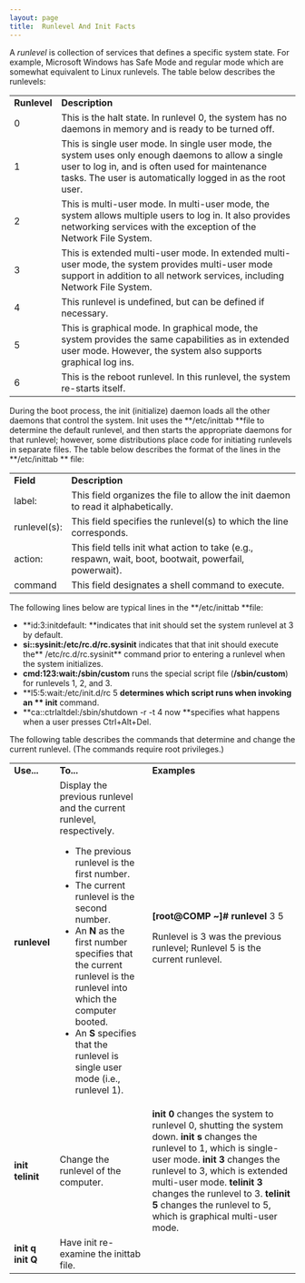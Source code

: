 ```yaml
---
layout: page
title:  Runlevel And Init Facts
---
```


A _runlevel_ is collection of services that defines a specific system state.
For example, Microsoft Windows has Safe Mode and regular mode which are
somewhat equivalent to Linux runlevels. The table below describes the
runlevels:

<table>

<tr> <td><b>Runlevel</b></td> <td><b>Description</b></td>

</tr>

<tr> <td>0</td> <td>This is the halt state. In runlevel 0, the system has no
daemons in memory and is ready to be turned off.</td>

</tr>

<tr> <td>1</td> <td>This is single user mode. In single user mode, the system
uses only enough daemons to allow a single user to log in, and is often used
for maintenance tasks. The user is automatically logged in as the root
user.</td>

</tr>

<tr> <td>2</td> <td>This is multi-user mode. In multi-user mode, the system
allows multiple users to log in. It also provides networking services with the
exception of the Network File System.</td>

</tr>

<tr> <td>3</td> <td>This is extended multi-user mode. In extended multi-user
mode, the system provides multi-user mode support in addition to all network
services, including Network File System.</td>

</tr>

<tr> <td>4</td> <td>This runlevel is undefined, but can be defined if
necessary.</td>

</tr>

<tr> <td>5</td> <td>This is graphical mode. In graphical mode, the system
provides the same capabilities as in extended user mode. However, the system
also supports graphical log ins.</td>

</tr>

<tr> <td>6</td> <td>This is the reboot runlevel. In this runlevel, the system
re-starts itself. </td>

</tr> </table>

During the boot process, the init (initialize) daemon loads all the other
daemons that control the system. Init uses the **/etc/inittab **file to
determine the default runlevel, and then starts the appropriate daemons for
that runlevel; however, some distributions place code for initiating runlevels
in separate files. The table below describes the format of the lines in the
**/etc/inittab ** file:

<table>

<tr> <td><b>Field</b></td> <td><b>Description</b></td>

</tr>

<tr> <td>label:</td> <td>This field organizes the file to allow the init
daemon to read it alphabetically.</td>

</tr>

<tr> <td>runlevel(s):</td> <td>This field specifies the runlevel(s) to which
the line corresponds.</td>

</tr>

<tr> <td>action:</td> <td>This field tells init what action to take (e.g.,
respawn, wait, boot, bootwait, powerfail, powerwait).</td>

</tr>

<tr> <td>command</td> <td>This field designates a shell command to
execute.</td>

</tr></table>

The following lines below are typical lines in the **/etc/inittab **file:

  * **id:3:initdefault: **indicates that init should set the system runlevel at 3 by default. 
  * **si::sysinit:/etc/rc.d/rc.sysinit** indicates that that init should execute the** /etc/rc.d/rc.sysinit** command prior to entering a runlevel when the system initializes. 
  * **cmd:123:wait:/sbin/custom** runs the special script file (**/sbin/custom**) for runlevels 1, 2, and 3. 
  * **l5:5:wait:/etc/init.d/rc 5 **determines which script runs when invoking an ** init** command.
  * **ca::ctrlaltdel:/sbin/shutdown -r -t 4 now **specifies what happens when a user presses Ctrl+Alt+Del. 

The following table describes the commands that determine and change the
current runlevel. (The commands require root privileges.)

<table>

<tr> <td><b>Use...</b></td> <td><b>To...</b></td> <td><b>Examples</b></td>

</tr>

<tr> <td><b>runlevel</b></td> <td>Display the previous runlevel and the
current runlevel, respectively.

<ul>

<li>The previous runlevel is the first number.

</li>

<li>The current runlevel is the second number.

</li>

<li>An <b>N</b> as the first number specifies that the current runlevel is the
runlevel into which the computer booted.

</li>

<li>An <b>S</b> specifies that the runlevel is single user mode (i.e.,
runlevel 1).

</li>

</ul> </td> <td><b> </b>  
<b>[root@COMP ~]# runlevel</b>  
3 5  

Runlevel is 3 was the previous runlevel; Runlevel 5 is the current runlevel.

</td>

</tr>

<tr> <td><b>init  
telinit </b></td> <td>Change the runlevel of the computer.</td> <td><b>init
0</b> changes the system to runlevel 0, shutting the system down.<b>  
init s</b> changes the runlevel to 1, which is single-user mode.  
<b>init 3</b> changes the runlevel to 3, which is extended multi-user mode.  
<b>telinit 3</b> changes the runlevel to 3.<b>  
telinit 5</b> changes the runlevel to 5, which is graphical multi-user
mode.</td>

</tr>

<tr> <td><b>init q  
init Q</b></td><td>Have init re-examine the inittab file.</td> <td> </td>

</tr> </table>

